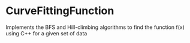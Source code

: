 # CurveFittingFunction
Implements the BFS and Hill-climbing algorithms to find the function f(x) using C++ for a given set of data
